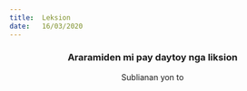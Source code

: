 ```yaml
---
title:  Leksion
date:   16/03/2020
---
```


### <center>Araramiden mi pay daytoy nga liksion</center>
<center>Sublianan yon to</center>